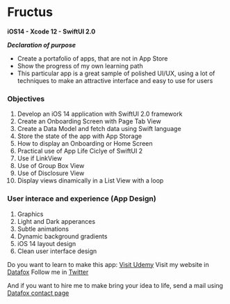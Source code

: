 # Fructus
**iOS14 - Xcode 12 - SwiftUI 2.0**

***Declaration of purpose***
- Create a portafolio of apps, that are not in App Store
- Show the progress of my own learning path
- This particular app is a great sample of polished UI/UX, using a lot of techniques to make an attractive interface and easy to use for users

### Objectives

1. Develop an iOS 14 application with SwiftUI 2.0 framework
2. Create an Onboarding Screen with Page Tab View
3. Create a Data Model and fetch data using Swift language
4. Store the state of the app with App Storage
5. How to display an Onboarding or Home Screen
6. Practical use of App Life Ciclye of SwiftUI 2
7. Use if LinkView
8. Use of Group Box View
9. Use of Disclosure View
10. Display views dinamically in a List View with a loop

### User interace and experience (App Design)
1. Graphics
2. Light and Dark apperances
3. Subtle animations
4. Dynamic background gradients
5. iOS 14 layout design
6. Clean user interface design

Do you want to learn to make this app: [Visit Udemy](https://www.udemy.com/share/102rDyAEoSd1pQTXo=/)
Visit my website in [Datafox](http://wwww.datafox.mx)
Follow me in [Twitter](https://twitter.com/j_Pazos)

And if you want to hire me to make bring your idea to life, send a mail using [Datafox contact page](http://www.datafox.mx/contacto.html)
